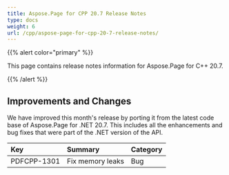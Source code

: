 ```yaml
---
title: Aspose.Page for CPP 20.7 Release Notes
type: docs
weight: 6
url: /cpp/aspose-page-for-cpp-20-7-release-notes/
---
```


{{% alert color="primary" %}} 

This page contains release notes information for Aspose.Page for C++ 20.7.

{{% /alert %}} 
## **Improvements and Changes**
We have improved this month's release by porting it from the latest code base of Aspose.Page for .NET 20.7. This includes all the enhancements and bug fixes that were part of the .NET version of the API.

|**Key**|**Summary**|**Category**|
| :- | :- | :- |
|PDFCPP-1301|Fix memory leaks|Bug|

